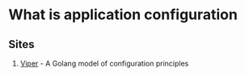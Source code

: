 # What is application configuration

## Sites

1. [Viper] - A Golang model of configuration principles

[Viper]: https://github.com/spf13/viper
